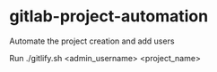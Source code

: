 # gitlab-project-automation
Automate the project creation and add users

Run ./gitlify.sh <admin_username> <project_name>
